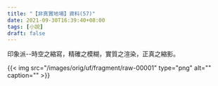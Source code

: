 ```yaml
---
title: "【非真實地場】資料(57)"
date: 2021-09-30T16:39:40+08:00
tags: [小說]
draft: false
---
```


印象派--時空之縮寫，精確之模糊，實質之渲染，正真之縮影。  

{{< img src="/images/orig/uf/fragment/raw-00001" type="png" alt="" caption="" >}}